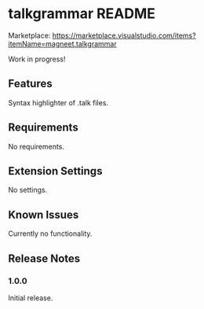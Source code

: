 # talkgrammar README

Marketplace: https://marketplace.visualstudio.com/items?itemName=magneet.talkgrammar

Work in progress!

## Features

Syntax highlighter of .talk files.

## Requirements

No requirements.

## Extension Settings

No settings.

## Known Issues

Currently no functionality.

## Release Notes

### 1.0.0

Initial release. 
